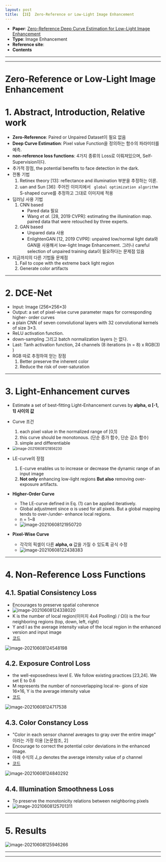 ```yaml
---
layout: post
title: 【IE】 Zero-Reference or Low-Light Image Enhancement
---
```


- **Paper**: [Zero-Reference Deep Curve Estimation for Low-Light Image Enhancement](https://arxiv.org/abs/2001.06826)
- **Type**: Image Enhancement
- **Reference site**: 
- **Contents**



---

---

# Zero-Reference or Low-Light Image Enhancement

# 1. Abstract, Introduction, Relative work

- **Zero-Reference**: Paired or Unpaired Dataset이 필요 없음
- **Deep Curve Estimation**: Pixel value Function을 정의하는 함수의 파라미터를 예측.
- **non-reference loss functions**: 4가지 종류의 Loss로 이뤄져있으며, Self-Supervision이다. 
- 추가적 장점, the potential benefits to face detection in the dark.
- 전통 기법
  1. Retinex theory [13]: reflectance and illumination 부분을 추정하는 이론. 
  2. uan and Sun [36]: 주어진 이미지에서 ` global optimization algorithm` S-shaped curve를 추정하고 그대로 이미지에 적용
- 딥러닝 사용 기법
  1. CNN based
     - Pared data 필요
     - Wang *et al*. [28, 2019 CVPR]: estimating the illumination map. paired data that were retouched by three experts.
  2. GAN based
     - Unpared data 사용
     -  EnlightenGAN [12, 2019 CVPR]: unpaired low/normal light data와 GAN을 사용해서 low-light Image Enhancement. 그러나 careful selection of unpaired training data이 필요하다는 문제점 있음
- 지금까지의 다른 기법들 문제점
  1. Fail to cope with the extreme back light region 
  2. Generate color artifacts





---

# 2. DCE-Net

- Input: Image (256×256×3)
- Output: a set of pixel-wise curve parameter maps for corresponding higher- order curves
- a plain CNN of seven convolutional layers with 32 convolutional kernels of size 3×3.
- ReLU activation function.
- down-sampling 그리고 batch normalization layers 는 없다.
- Last: Tanh activation function,  24 channels (8 iterations (n = 8) x RGB(3) )
- RGB 따로 추정하여 얻는 장점
  1. Better preserve the inherent color
  2. Reduce the risk of over-saturation



---

# 3. Light-Enhancement curves

- Estimate a set of best-fitting Light-Enhancement curves by **alpha, α [-1, 1] 사이의 값**

- Curve 조건

  1. each pixel value in the normalized range of [0,1]
  2. this curve should be monotonous. (단순 증가 함수, 단순 감소 함수)
  3. simple and differentiable

- <img src="https://github.com/junha1125/Imgaes_For_GitBlog/blob/master/Typora-rcv/image-20210608121856230.png?raw=tru" alt="image-20210608121856230" style="zoom:80%;" />

- LE-curve의 장점

  1. E-curve enables us to increase or decrease the dynamic range of an input image
  2. **Not only** enhancing low-light regions **But also** removing over-exposure artifacts.

- **Higher-Order Curve**

  - The LE-curve defined in Eq. (1) can be applied iteratively.  
  - Global adjustment since α is used for all pixels. But a global mapping tends to over-/under- enhance local regions.
  -  n = 1~8 
  - ![image-20210608121950720](https://github.com/junha1125/Imgaes_For_GitBlog/blob/master/Typora-rcv/image-20210608121950720.png?raw=tru)

  

- **Pixel-Wise Curve**

  - 각각의 픽셀이 다른 **alpha, α** 값을 가질 수 있도록 공식 수정
  - ![image-20210608122438383](https://github.com/junha1125/Imgaes_For_GitBlog/blob/master/Typora-rcv/image-20210608122438383.png?raw=tru)





---

# 4. Non-Reference Loss Functions

## 4.1. Spatial Consistency Loss

- Encourages to preserve spatial coherence 
- ![image-20210608124338020](https://github.com/junha1125/Imgaes_For_GitBlog/blob/master/Typora-rcv/image-20210608124338020.png?raw=tru)
-  K is the number of local region(이미지 4x4 Poolling) / Ω(i) is the four neighboring regions (top, down, left, right)
- Y and I as the average intensity value of the local region in the enhanced version and input image
- [코드](https://github.com/Li-Chongyi/Zero-DCE/blob/master/Zero-DCE_code/Myloss.py#L29)

![image-20210608124548198](https://github.com/junha1125/Imgaes_For_GitBlog/blob/master/Typora-rcv/image-20210608124548198.png?raw=tru)



## 4.2. Exposure Control Loss

- the well-exposedness level E. We follow existing practices [23,24]. We set E to 0.6
- M represents the number of nonoverlapping local re- gions of size 16×16, Y is the average intensity value
- [코드](https://github.com/Li-Chongyi/Zero-DCE/blob/master/Zero-DCE_code/Myloss.py#L74)

![image-20210608124717538](https://github.com/junha1125/Imgaes_For_GitBlog/blob/master/Typora-rcv/image-20210608124717538.png?raw=tru)



## 4.3. Color Constancy Loss

- "Color in each sensor channel averages to gray over the entire image" 이라는 가정 이용 [논문참조, 2]
- Encourage to correct the potential color deviations in the enhanced image.
- 아래 수식의 J_p denotes the average intensity value of p channel
- [코드](https://github.com/Li-Chongyi/Zero-DCE/blob/master/Zero-DCE_code/Myloss.py#L9)

![image-20210608124840292](https://github.com/junha1125/Imgaes_For_GitBlog/blob/master/Typora-rcv/image-20210608124840292.png?raw=tru)





## 4.4. Illumination Smoothness Loss

- To preserve the monotonicity relations between neighboring pixels
- ![image-20210608125701311](https://github.com/junha1125/Imgaes_For_GitBlog/blob/master/Typora-rcv/image-20210608125701311.png?raw=tru)





---

# 5. Results 

![image-20210608125946266](https://github.com/junha1125/Imgaes_For_GitBlog/blob/master/Typora-rcv/image-20210608125946266.png?raw=tru)



---

---



